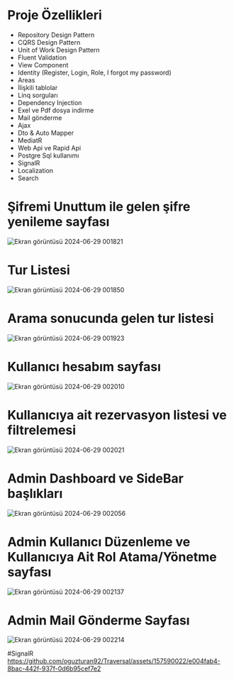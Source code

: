 
# Proje Özellikleri
- Repository Design Pattern
- CQRS Design Pattern
- Unit of Work Design Pattern
- Fluent Validation
- View Component
- Identity (Register, Login, Role, I forgot my password)
- Areas
- İlişkili tablolar
- Linq sorguları
- Dependency Injection
- Exel ve Pdf dosya indirme
- Mail gönderme
- Ajax
- Dto & Auto Mapper
- MediatR
- Web Api ve Rapid Api
- Postgre Sql kullanımı
- SignalR
- Localization
- Search

# Şifremi Unuttum ile gelen şifre yenileme sayfası
![Ekran görüntüsü 2024-06-29 001821](https://github.com/oguzturan92/Traversal/assets/157590022/368bba00-8fb1-4fca-9de7-b0c361e3dc84)

# Tur Listesi
![Ekran görüntüsü 2024-06-29 001850](https://github.com/oguzturan92/Traversal/assets/157590022/4321d635-e262-432d-92e4-a1b4ad58893e)

# Arama sonucunda gelen tur listesi
![Ekran görüntüsü 2024-06-29 001923](https://github.com/oguzturan92/Traversal/assets/157590022/c6c9300d-7df6-41aa-a75b-463b422c1787)

# Kullanıcı hesabım sayfası
![Ekran görüntüsü 2024-06-29 002010](https://github.com/oguzturan92/Traversal/assets/157590022/8a5b8c1f-1f02-43de-935c-029d1d44579b)

# Kullanıcıya ait rezervasyon listesi ve filtrelemesi
![Ekran görüntüsü 2024-06-29 002021](https://github.com/oguzturan92/Traversal/assets/157590022/e88c6357-80a4-446d-bfcb-ad5d21445c7b)

# Admin Dashboard ve SideBar başlıkları
![Ekran görüntüsü 2024-06-29 002056](https://github.com/oguzturan92/Traversal/assets/157590022/1be94987-720d-4244-96a3-09b80687977e)

# Admin Kullanıcı Düzenleme ve Kullanıcıya Ait Rol Atama/Yönetme sayfası
![Ekran görüntüsü 2024-06-29 002137](https://github.com/oguzturan92/Traversal/assets/157590022/969f5203-4590-4d1d-9b10-4c2a549b3049)

# Admin Mail Gönderme Sayfası
![Ekran görüntüsü 2024-06-29 002214](https://github.com/oguzturan92/Traversal/assets/157590022/38a5564b-8994-4829-8fbe-8a48cace3fe9)

#SignalR
https://github.com/oguzturan92/Traversal/assets/157590022/e004fab4-8bac-442f-937f-0d6b95cef7e2
